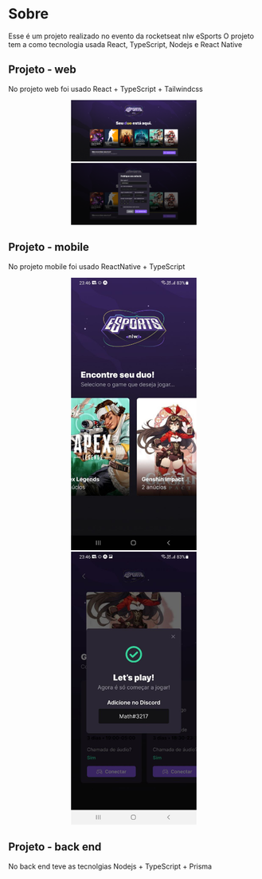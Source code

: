 # Sobre
Esse é um projeto realizado no evento da rocketseat nlw eSports
O projeto tem a como tecnologia usada React, TypeScript, Nodejs e React Native

## Projeto - web
No projeto web foi usado React + TypeScript + Tailwindcss

<div style="text-align: center;">
  <img alt="image" title="main-web" src="./github/eSport-web.png" style="width: 50%;"/>
  <img alt="publique um anúncio" title="public-web" src="./github/eSport-web-2.png" style="width: 50%;" />
</div>

## Projeto - mobile
No projeto mobile foi usado ReactNative + TypeScript

<div style="text-align: center;">
  <img alt="image" title="main-web" src="./github/eSport-mobile.png" style="width: 50%;"/>
  <img alt="publique um anúncio" title="public-web" src="./github/eSport-mobile-2.png" style="width: 50%;" />
</div>

## Projeto - back end
No back end teve as tecnolgias Nodejs + TypeScript + Prisma